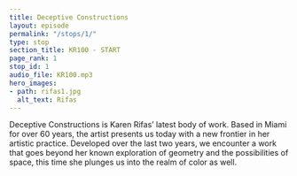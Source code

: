 ```yaml
---
title: Deceptive Constructions
layout: episode
permalink: "/stops/1/"
type: stop
section_title: KR100 - START
page_rank: 1
stop_id: 1
audio_file: KR100.mp3
hero_images:
- path: rifas1.jpg
  alt_text: Rifas
---
```


Deceptive Constructions is Karen Rifas’ latest body of work. Based in Miami for over 60
years, the artist presents us today with a new frontier in her artistic practice. Developed
over the last two years, we encounter a work that goes beyond her known exploration of
geometry and the possibilities of space, this time she plunges us into the realm of color
as well.